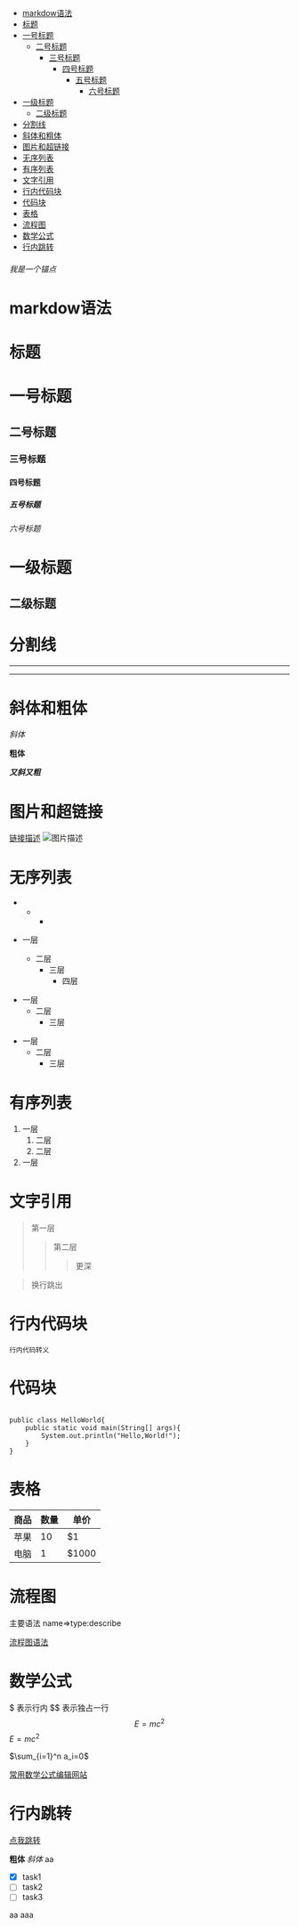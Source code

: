 

- [markdow语法](#markdow语法)
- [标题](#标题)
- [一号标题](#一号标题)
  - [二号标题](#二号标题)
    - [三号标题](#三号标题)
      - [四号标题](#四号标题)
        - [五号标题](#五号标题)
          - [六号标题](#六号标题)
- [一级标题](#一级标题)
  - [二级标题](#二级标题)
- [分割线](#分割线)
- [斜体和粗体](#斜体和粗体)
- [图片和超链接](#图片和超链接)
- [无序列表](#无序列表)
- [有序列表](#有序列表)
- [文字引用](#文字引用)
- [行内代码块](#行内代码块)
- [代码块](#代码块)
- [表格](#表格)
- [流程图](#流程图)
- [数学公式](#数学公式)
- [行内跳转](#行内跳转)
  
<h6 id='anchor'>我是一个锚点</h6>

# markdow语法
# 标题
# 一号标题
## 二号标题
### 三号标题
#### 四号标题
##### 五号标题
###### 六号标题

一级标题
===
二级标题
---

# 分割线
- - -
* * *

# 斜体和粗体 
*斜体* 

**粗体** 

***又斜又粗***  

# 图片和超链接
[链接描述](链接)
![图片描述](链接)

# 无序列表
- + *

- 一层
  - 二层
    - 三层
      - 四层

* 一层
  * 二层
    * 三层

+ 一层
  + 二层
    + 三层

# 有序列表
1. 一层
   1. 二层
   2. 二层
2. 一层

# 文字引用 
> 第一层
> > 第二层
>>> 更深

> 换行跳出


# 行内代码块


`行内代码转义`

# 代码块
```

public class HelloWorld{
    public static void main(String[] args){
        System.out.println("Hello,World!");
    }
}

```

# 表格
|商品|数量|单价|
|---|---|---|
|苹果|10|\$1|
|电脑|1|\$1000|

# 流程图
主要语法 name=>type:describe

[流程图语法](http://flowchart.js.org)

# 数学公式
\$ 表示行内 \$\$ 表示独占一行
$$E=mc^2$$
$E=mc^2$

$\sum_{i=1}^n a_i=0$

[常用数学公式编辑网站](http://www.codecogs.com/latex/eqneditor.php)


# 行内跳转

[点我跳转](#anchor)

**粗体**
*斜体*
aa


- [x] task1
- [ ] task2
- [ ] task3

aa
aaa


